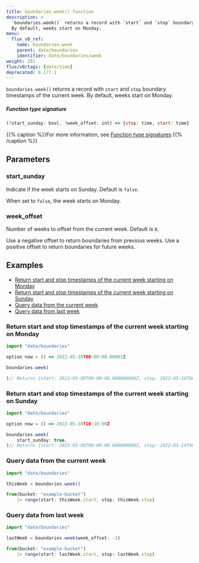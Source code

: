 ```yaml
---
title: boundaries.week() function
description: >
  `boundaries.week()` returns a record with `start` and `stop` boundary timestamps of the current week.
  By default, weeks start on Monday.
menu:
  flux_v0_ref:
    name: boundaries.week
    parent: date/boundaries
    identifier: date/boundaries/week
weight: 201
flux/v0/tags: [date/time]
deprecated: 0.177.1
---
```


<!------------------------------------------------------------------------------

IMPORTANT: This page was generated from comments in the Flux source code. Any
edits made directly to this page will be overwritten the next time the
documentation is generated. 

To make updates to this documentation, update the function comments above the
function definition in the Flux source code:

https://github.com/influxdata/flux/blob/master/stdlib/date/boundaries/boundaries.flux#L479-L495

Contributing to Flux: https://github.com/influxdata/flux#contributing
Fluxdoc syntax: https://github.com/influxdata/flux/blob/master/docs/fluxdoc.md

------------------------------------------------------------------------------->

`boundaries.week()` returns a record with `start` and `stop` boundary timestamps of the current week.
By default, weeks start on Monday.



##### Function type signature

```js
(?start_sunday: bool, ?week_offset: int) => {stop: time, start: time}
```

{{% caption %}}For more information, see [Function type signatures](/flux/v0/function-type-signatures/).{{% /caption %}}

## Parameters

### start_sunday

Indicate if the week starts on Sunday. Default is `false`.

When set to `false`, the week starts on Monday.

### week_offset

Number of weeks to offset from the current week. Default is `0`.

Use a negative offset to return boundaries from previous weeks.
Use a positive offset to return boundaries for future weeks.


## Examples

- [Return start and stop timestamps of the current week starting on Monday](#return-start-and-stop-timestamps-of-the-current-week-starting-on-monday)
- [Return start and stop timestamps of the current week starting on Sunday](#return-start-and-stop-timestamps-of-the-current-week-starting-on-sunday)
- [Query data from the current week](#query-data-from-the-current-week)
- [Query data from last week](#query-data-from-last-week)

### Return start and stop timestamps of the current week starting on Monday

```js
import "date/boundaries"

option now = () => 2022-05-10T00:00:00.00001Z

boundaries.week(

)// Returns {start: 2022-05-09T00:00:00.000000000Z, stop: 2022-05-16T00:00:00.000000000Z}


```


### Return start and stop timestamps of the current week starting on Sunday

```js
import "date/boundaries"

option now = () => 2022-05-10T10:10:00Z

boundaries.week(
    start_sunday: true,
)// Returns {start: 2022-05-08T00:00:00.000000000Z, stop: 2022-05-14T00:00:00.000000000Z}


```


### Query data from the current week

```js
import "date/boundaries"

thisWeek = boundaries.week()

from(bucket: "example-bucket")
    |> range(start: thisWeek.start, stop: thisWeek.stop)

```


### Query data from last week

```js
import "date/boundaries"

lastWeek = boundaries.week(week_offset: -1)

from(bucket: "example-bucket")
    |> range(start: lastWeek.start, stop: lastWeek.stop)

```

